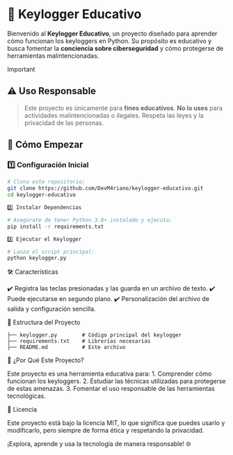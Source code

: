 # 🔑 Keylogger Educativo  

Bienvenido al **Keylogger Educativo**, un proyecto diseñado para aprender cómo funcionan los keyloggers en Python. Su propósito es educativo y busca fomentar la **conciencia sobre ciberseguridad** y cómo protegerse de herramientas malintencionadas.  

> [!IMPORTANT]
## ⚠️ Uso Responsable  
> Este proyecto es únicamente para **fines educativos**. **No lo uses** para actividades malintencionadas o ilegales. Respeta las leyes y la privacidad de las personas.  

## 🚀 Cómo Empezar 

### 1️⃣ Configuración Inicial  

```bash
# Clona este repositorio:
git clone https://github.com/DevM4riano/keylogger-educativo.git
cd keylogger-educativo

2️⃣ Instalar Dependencias

# Asegúrate de tener Python 3.8+ instalado y ejecuta:
pip install -r requirements.txt

3️⃣ Ejecutar el Keylogger

# Lanza el script principal:
python keylogger.py
```

🛠️ Características

✔️ Registra las teclas presionadas y las guarda en un archivo de texto.
✔️ Puede ejecutarse en segundo plano.
✔️ Personalización del archivo de salida y configuración sencilla.

📂 Estructura del Proyecto

```keylogger-educativo/
├── keylogger.py        # Código principal del keylogger
├── requirements.txt    # Librerías necesarias
├── README.md           # Este archivo
```

🎯 ¿Por Qué Este Proyecto?

Este proyecto es una herramienta educativa para:
	1.	Comprender cómo funcionan los keyloggers.
	2.	Estudiar las técnicas utilizadas para protegerse de estas amenazas.
	3.	Fomentar el uso responsable de las herramientas tecnológicas.

📝 Licencia

Este proyecto está bajo la licencia MIT, lo que significa que puedes usarlo y modificarlo, pero siempre de forma ética y respetando la privacidad.

¡Explora, aprende y usa la tecnología de manera responsable! 🌐

